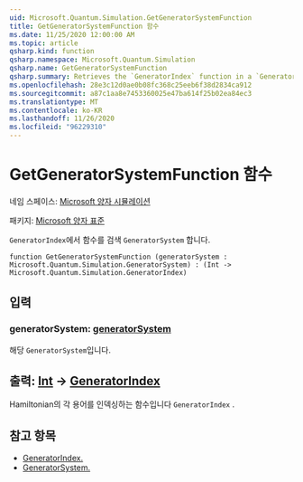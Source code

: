 ```yaml
---
uid: Microsoft.Quantum.Simulation.GetGeneratorSystemFunction
title: GetGeneratorSystemFunction 함수
ms.date: 11/25/2020 12:00:00 AM
ms.topic: article
qsharp.kind: function
qsharp.namespace: Microsoft.Quantum.Simulation
qsharp.name: GetGeneratorSystemFunction
qsharp.summary: Retrieves the `GeneratorIndex` function in a `GeneratorSystem`.
ms.openlocfilehash: 28e3c12d0ae0b08fc368c25eeb6f38d2834ca912
ms.sourcegitcommit: a87c1aa8e7453360025e47ba614f25b02ea84ec3
ms.translationtype: MT
ms.contentlocale: ko-KR
ms.lasthandoff: 11/26/2020
ms.locfileid: "96229310"
---
```

# <a name="getgeneratorsystemfunction-function"></a>GetGeneratorSystemFunction 함수

네임 스페이스: [Microsoft 양자 시뮬레이션](xref:Microsoft.Quantum.Simulation)

패키지: [Microsoft 양자 표준](https://nuget.org/packages/Microsoft.Quantum.Standard)


`GeneratorIndex`에서 함수를 검색 `GeneratorSystem` 합니다.

```qsharp
function GetGeneratorSystemFunction (generatorSystem : Microsoft.Quantum.Simulation.GeneratorSystem) : (Int -> Microsoft.Quantum.Simulation.GeneratorIndex)
```


## <a name="input"></a>입력

### <a name="generatorsystem--generatorsystem"></a>generatorSystem: [generatorSystem](xref:Microsoft.Quantum.Simulation.GeneratorSystem)

해당 `GeneratorSystem`입니다.



## <a name="output--int---generatorindex"></a>출력: [Int](xref:microsoft.quantum.lang-ref.int) -> [GeneratorIndex](xref:Microsoft.Quantum.Simulation.GeneratorIndex)

Hamiltonian의 각 용어를 인덱싱하는 함수입니다 `GeneratorIndex` .

## <a name="see-also"></a>참고 항목

- [GeneratorIndex.](xref:Microsoft.Quantum.Simulation.GeneratorIndex)
- [GeneratorSystem.](xref:Microsoft.Quantum.Simulation.GeneratorSystem)